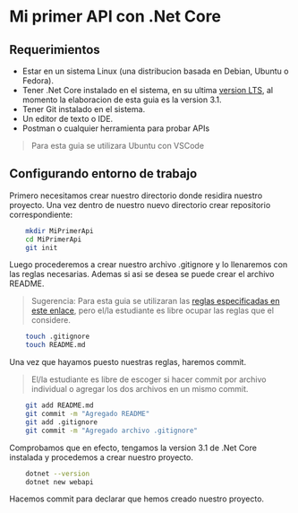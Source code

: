 # Mi primer API con .Net Core

## Requerimientos

* Estar en un sistema Linux (una distribucion basada en Debian, Ubuntu o Fedora).
* Tener .Net Core instalado en el sistema, en su ultima [version LTS](https://dotnet.microsoft.com/download), al momento la elaboracion de esta guia es la version 3.1.
* Tener Git instalado en el sistema.
* Un editor de texto o IDE.
* Postman o cualquier herramienta para probar APIs

> Para esta guia se utilizara Ubuntu con VSCode

## Configurando entorno de trabajo

Primero necesitamos crear nuestro directorio donde residira nuestro proyecto. Una vez dentro de nuestro nuevo directorio crear repositorio correspondiente:

```bash
    mkdir MiPrimerApi
    cd MiPrimerApi
    git init
```

Luego procederemos a crear nuestro archivo .gitignore y lo llenaremos con las reglas necesarias. Ademas si asi se desea se puede crear el archivo README.

> Sugerencia: Para esta guia se utilizaran las [reglas especificadas en este enlace](https://github.com/dotnet/core/blob/master/.gitignore), pero el/la estudiante es libre ocupar las reglas que el considere.

```bash
    touch .gitignore
    touch README.md
```

Una vez que hayamos puesto nuestras reglas, haremos commit.

> El/la estudiante es libre de escoger si hacer commit por archivo individual o agregar los dos archivos en un mismo commit.

```bash
    git add README.md
    git commit -m "Agregado README"
    git add .gitignore
    git commit -m "Agregado archivo .gitignore"
```

Comprobamos que en efecto, tengamos la version 3.1 de .Net Core instalada y procedemos a crear nuestro proyecto.

```bash
    dotnet --version
    dotnet new webapi
```

Hacemos commit para declarar que hemos creado nuestro proyecto.